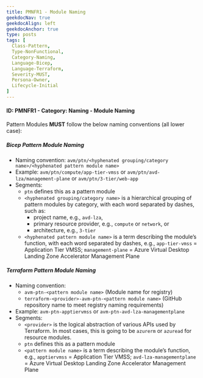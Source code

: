 ```yaml
---
title: PMNFR1 - Module Naming
geekdocNav: true
geekdocAlign: left
geekdocAnchor: true
type: posts
tags: [
  Class-Pattern,
  Type-NonFunctional,
  Category-Naming,
  Language-Bicep,
  Language-Terraform,
  Severity-MUST,
  Persona-Owner,
  Lifecycle-Initial
]
---
```


#### ID: PMNFR1 - Category: Naming - Module Naming

Pattern Modules **MUST** follow the below naming conventions (all lower case):

##### Bicep Pattern Module Naming

- Naming convention: `avm/ptn/<hyphenated grouping/category name>/<hyphenated pattern module name>`
- Example: `avm/ptn/compute/app-tier-vmss` or `avm/ptn/avd-lza/management-plane` or `avm/ptn/3-tier/web-app`
- Segments:
  - `ptn` defines this as a pattern module
  - `<hyphenated grouping/category name>` is a hierarchical grouping of pattern modules by category, with each word separated by dashes, such as:
    - project name, e.g., `avd-lza`,
    - primary resource provider, e.g., `compute` or `network`, or
    - architecture, e.g., `3-tier`
  - `<hyphenated pattern module name>` is a term describing the module’s function, with each word separated by dashes, e.g., `app-tier-vmss` = Application Tier VMSS; `management-plane` = Azure Virtual Desktop Landing Zone Accelerator Management Plane

##### Terraform Pattern Module Naming

- Naming convention:
  - `avm-ptn-<pattern module name>` (Module name for registry)
  - `terraform-<provider>-avm-ptn-<pattern module name>` (GitHub repository name to meet registry naming requirements)
- Example: `avm-ptn-apptiervmss` or `avm-ptn-avd-lza-managementplane`
- Segments:
  - `<provider>` is the logical abstraction of various APIs used by Terraform. In most cases, this is going to be `azurerm` or `azuread` for resource modules.
  - `ptn` defines this as a pattern module
  - `<pattern module name>` is a term describing the module’s function, e.g., `apptiervmss` = Application Tier VMSS; `avd-lza-managementplane` = Azure Virtual Desktop Landing Zone Accelerator Management Plane
